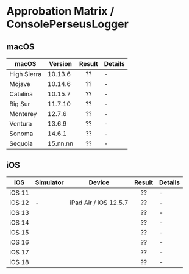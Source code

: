 # Approbation Matrix / ConsolePerseusLogger

## macOS

| macOS       | Version  | Result  | Details |
| ----------- | -------- | :-----: | ------- |
| High Sierra | 10.13.6  | ??      | - |
| Mojave      | 10.14.6  | ??      | - |
| Catalina    | 10.15.7  | ??      | - |
| Big Sur     | 11.7.10  | ??      | - |
| Monterey    | 12.7.6   | ??      | - |
| Ventura     | 13.6.9   | ??      | - |
| Sonoma      | 14.6.1   | ??      | - |
| Sequoia     | 15.nn.nn | ??      | - |

## iOS

| iOS    | Simulator | Device                | Result  | Details |
| ------ | --------- | --------------------- | :-----: | ------- |
| iOS 11 |           |                       | ??      | - |
| iOS 12 | -         | iPad Air / iOS 12.5.7 | ??      | - |
| iOS 13 |           |                       | ??      | - |
| iOS 14 |           |                       | ??      | - |
| iOS 15 |           |                       | ??      | - |
| iOS 16 |           |                       | ??      | - |
| iOS 17 |           |                       | ??      | - |
| iOS 18 |           |                       | ??      | - |
